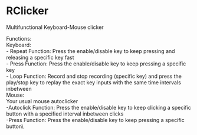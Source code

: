 # RClicker

Multifunctional Keyboard-Mouse clicker

Functions:\
    Keyboard:\
        - Repeat Function: Press the enable/disable key to keep pressing and releasing a specific key fast\
        - Press Function: Press the enable/disable key to keep pressing a specific key\
        - Loop Function: Record and stop recording (specific key) and press the play/stop key to replay the exact key inputs with the same time intervals inbetween\
    Mouse:\
        Your usual mouse autoclicker\
        -Autoclick Function: Press the enable/disable key to keep clicking a specific button with a specified interval inbetween clicks\
        -Press Function: Press the enable/disable key to keep pressing a specific button\


